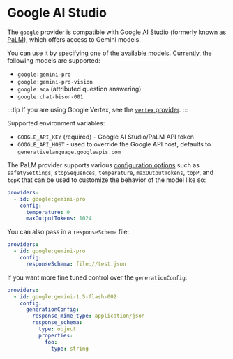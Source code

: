 # Google AI Studio

The `google` provider is compatible with Google AI Studio (formerly known as [PaLM](https://developers.generativeai.google/)), which offers access to Gemini models.

You can use it by specifying one of the [available models](https://ai.google.dev/models). Currently, the following models are supported:

- `google:gemini-pro`
- `google:gemini-pro-vision`
- `google:aqa` (attributed question answering)
- `google:chat-bison-001`

:::tip
If you are using Google Vertex, see the [`vertex` provider](/docs/providers/vertex).
:::

Supported environment variables:

- `GOOGLE_API_KEY` (required) - Google AI Studio/PaLM API token
- `GOOGLE_API_HOST` - used to override the Google API host, defaults to `generativelanguage.googleapis.com`

The PaLM provider supports various [configuration options](https://github.com/promptfoo/promptfoo/blob/main/src/providers/palm.ts#L9-L18) such as `safetySettings`, `stopSequences`, `temperature`, `maxOutputTokens`, `topP`, and `topK` that can be used to customize the behavior of the model like so:

```yaml
providers:
  - id: google:gemini-pro
    config:
      temperature: 0
      maxOutputTokens: 1024
```

You can also pass in a `responseSchema` file:

```yaml
providers:
  - id: google:gemini-pro
    config:
      responseSchema: file://test.json
```

If you want more fine tuned control over the `generationConfig`:

```yaml
providers:
  - id: google:gemini-1.5-flash-002
    config:
      generationConfig:
        response_mime_type: application/json
        response_schema:
          type: object
          properties:
            foo:
              type: string
```
